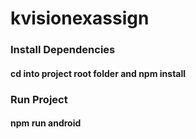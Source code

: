 # kvisionexassign

### Install Dependencies
#### cd into project root folder and npm install

### Run Project
#### npm run android
